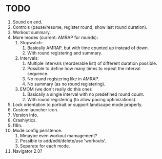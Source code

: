 # TODO

1. Sound on end.
1. Controls (pause/resume, register round, show last round duration).
1. Workout summary.
1. More modes (current: AMRAP for rounds):
   1. Stopwatch:
      1. Basically AMRAP, but with time counted up instead of down.
      1. With round registering and summary.
   1. Intervals:
      1. Multiple intervals (reorderable list) of different duration possible.
      1. Possible to define how many times to repeat the interval sequence.
      1. No round registering like in AMRAP.
      1. No summary (as no round registering).
   1. EMOM (we don't really do this one):
      1. Basically a single interval with no predefined round count.
      1. With round registering (to allow pacing optimizations).
1. Lock orientation to portrait or support landscape mode properly.
1. Custom launcher icon.
1. Version info.
1. Crashlytics.
1. I18n.
1. Mode config peristence.
   1. Mmaybe even workout mamagement?
   1. Possible to add/edit/delete/use 'workouts'.
   1. Separate for each  mode.
1. Navigator 2.0?
